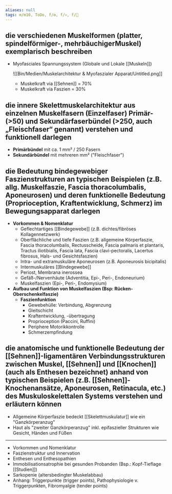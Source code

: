 ```yaml
---
aliases: null
tags: m/m10, ToDo, f/⚙️, f/💀, f/🔬
---
```

## die verschiedenen Muskelformen (platter, spindelförmiger-, mehrbäuchigerMuskel) exemplarisch beschreiben

- Myofasciales Spannungssystem (Globale und Lokale [[Muskeln]])

    ![[Bin/Medien/Muskelarchitektur & Myofaszialer Apparat/Untitled.png]]

    - Muskelkraft via [[Sehnen]] = 70%
    - Muskelkraft via Faszien = 30%

## die innere Skelettmuskelarchitektur aus einzelnen Muskelfasern (Einzelfaser) Primär- (>50) und Sekundärfaserbündel (>250, auch „Fleischfaser“ genannt) verstehen und funktionell darlegen

- **Primärbündel** mit ca. 1 mm² / 250 Fasern
- **Sekundärbündel** mit mehreren mm² ("Fleischfaser")

## die Bedeutung bindegewebiger Faszienstrukturen an typischen Beispielen (z.B. allg. Muskelfaszie, Fascia thoracolumbalis, Aponeurosen) und deren funktionelle Bedeutung (Proprioception, Kraftentwicklung, Schmerz) im Bewegungsapparat darlegen

- **Vorkommen & Nomenklatur**
    - Geflechtartiges [[Bindegewebe]] (z.B. dichtes/fibröses Kollagennetzwerk)
    - Oberflächliche und tiefe Faszien (z.B. allgemeine Körperfaszie, Fascia thoracolumbalis, Rectusscheide, Fascia palmaris et plantaris, Tractus iliotibialis, Fascia lata, Fascia clavi-pectoralis, Lacertus fibrosus, Hals- und Gesichtsfaszien)
    - Intra- und extramuskuläre Aponeurosen (z.B. Aponeurosis bicipitalis)
    - Intermuskuläres [[Bindegewebe]]
    - Periost, Membrana inerossea
    - Gefäß-/Nervenhäute (Adventitia, Epi-, Peri-, Endoneurium)
    - Muskelfaszien (Epi-, Peri-, Endomysium)
- **Aufbau und Funktion von Muskelfaszien (Bsp: Rücken- Oberschenkelfaszie)**
    - **Faszienfunktion**
        - Gewebehülle: Verbindung, Abgrenzung
        - Gleitschicht
        - Kraftentwicklung, -übertragung
        - Proprioception (Paccini, Ruffini)
        - Periphere Motorikkontrolle
        - Schmerzempfindung

## die anatomische und funktionelle Bedeutung der [[Sehnen]]-ligamentären Verbindungsstrukturen zwischen Muskel, [[Sehnen]] und [[Knochen]] (auch als Enthesen bezeichnet) anhand von typischen Beispielen (z.B. [[Sehnen]]-Knochenansätze, Aponeurosen, Retinacula, etc.) des Muskuloskelettalen Systems verstehen und erläutern können

- Allgemeine Körperfaszie bedeckt [[Skelettmuskulatur]] wie ein "Ganzkörperanzug"
- Haut als "zweiter Ganzkörperanzug" inkl. epifaszieller Strukturen wie Gesicht, Händen und Füßen


---

- Vorkommen und Nomenklatur
- Faszienstruktur und Innervation
- Enthesen und Enthesopathien
- Immobilisationsatrophie bei gesunden Probanden (Bsp.: Kopf-Tieflage [[Studien]])
- Sarkopenie (altersbedingter Muskelabbau)
- Anhang: Triggerpunkte (trigger points), Pathophysiologie v. Triggerpunkten, Fibromyalgie (tender points)

